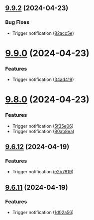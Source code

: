 ## [9.9.2](https://github.com/leandromoreirati/pipeline-test/compare/v9.9.0...v9.9.2) (2024-04-23)


### Bug Fixes

* Trigger notification ([82acc5e](https://github.com/leandromoreirati/pipeline-test/commit/82acc5e2398a3105d54c01215fdc7e92d00b131e))



# [9.9.0](https://github.com/leandromoreirati/pipeline-test/compare/v9.8.0...v9.9.0) (2024-04-23)


### Features

* Trigger notification ([34ad419](https://github.com/leandromoreirati/pipeline-test/commit/34ad419e4ab95bb378b1d79c0f8f424570a1517d))



# [9.8.0](https://github.com/leandromoreirati/pipeline-test/compare/v9.6.12...v9.8.0) (2024-04-23)


### Features

* Trigger notification ([5f35e06](https://github.com/leandromoreirati/pipeline-test/commit/5f35e06ef424bb9b972c15c739cee8f8158fddf4))
* Trigger notification ([80ab8ea](https://github.com/leandromoreirati/pipeline-test/commit/80ab8eac38dedeb4e78e7132eec0084e90460d34))



## [9.6.12](https://github.com/leandromoreirati/pipeline-test/compare/v9.6.11...v9.6.12) (2024-04-19)


### Features

* Trigger notification ([e2b7819](https://github.com/leandromoreirati/pipeline-test/commit/e2b78196830f7d11764d031378e7c99f42882e16))



## [9.6.11](https://github.com/leandromoreirati/pipeline-test/compare/v9.6.10...v9.6.11) (2024-04-19)


### Features

* Trigger notification ([1d02a56](https://github.com/leandromoreirati/pipeline-test/commit/1d02a56dc5b609e9e219c1a70a2d46494c6c8c2f))




